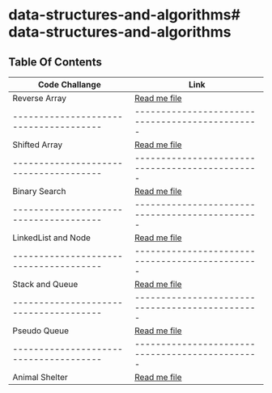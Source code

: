 # data-structures-and-algorithms# data-structures-and-algorithms

## Table Of Contents

| Code Challange                         | Link                                                       |  
|----------------------------------------|------------------------------------------------------------|
| Reverse Array                          | [Read me file](./src/reversedArray/README.md)              | 
| -------------------------------------- | -----------------------------------------------            |
| Shifted Array                          | [Read me file](./src/shiftedArray/README.md)               | 
| -------------------------------------- | -----------------------------------------------            |
| Binary Search                          | [Read me file](./src/arrayBinarySearch/README.md)          | 
| -------------------------------------- | -----------------------------------------------            |
| LinkedList and Node                    | [Read me file](./src/linkedList/README_LinkedList.md)      | 
| -------------------------------------- | -----------------------------------------------            |
| Stack and Queue                        | [Read me file](./src/linkedList/README_Stack_Queue.md)     | 
| -------------------------------------- | -----------------------------------------------            |
| Pseudo Queue                           | [Read me file](./src/linkedList/README_PSEUDO_QUEUE.md)    | 
| -------------------------------------- | -----------------------------------------------            |
| Animal Shelter                         | [Read me file](./src/linkedList/README_AnimalShelter.md)    |
